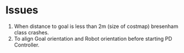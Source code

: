 # Issues

1)  When distance to goal is less than 2m (size of costmap) bresenham class crashes.
2)  To align Goal orientation and Robot orientation before starting PD Controller.

